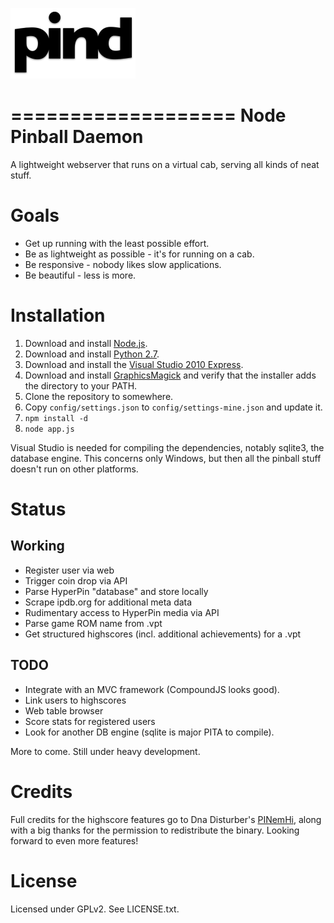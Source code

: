 ![pind](app/public/img/logo.png)

===================
Node Pinball Daemon
===================

A lightweight webserver that runs on a virtual cab, serving all kinds of neat
stuff.

Goals
=====
* Get up running with the least possible effort.
* Be as lightweight as possible - it's for running on a cab.
* Be responsive - nobody likes slow applications.
* Be beautiful - less is more.

Installation
============

1. Download and install [Node.js](http://nodejs.org/).
2. Download and install [Python 2.7](http://www.python.org/download/releases/2.7.3/).
3. Download and install the [Visual Studio 2010 Express](http://go.microsoft.com/?linkid=9709949).
4. Download and install [GraphicsMagick](http://www.graphicsmagick.org/download.html) and verify that the installer adds the directory to your PATH.
5. Clone the repository to somewhere.
6. Copy `config/settings.json` to `config/settings-mine.json` and update it.
7. `npm install -d`
8. `node app.js`

Visual Studio is needed for compiling the dependencies, notably sqlite3, the
database engine. This concerns only Windows, but then all the pinball stuff
doesn't run on other platforms.

Status
======

Working
-------

* Register user via web
* Trigger coin drop via API
* Parse HyperPin "database" and store locally
* Scrape ipdb.org for additional meta data
* Rudimentary access to HyperPin media via API
* Parse game ROM name from .vpt
* Get structured highscores (incl. additional achievements) for a .vpt

TODO
----

* Integrate with an MVC framework (CompoundJS looks good).
* Link users to highscores
* Web table browser
* Score stats for registered users
* Look for another DB engine (sqlite is major PITA to compile).

More to come. Still under heavy development.

Credits
=======

Full credits for the highscore features go to Dna Disturber's [PINemHi](http://www.pinemhi.com/),
along with a big thanks for the permission to redistribute the binary. Looking
forward to even more features!


License
=======

Licensed under GPLv2. See LICENSE.txt.
